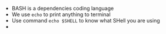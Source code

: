 - BASH is a dependencies coding language
- We use `echo` to print anything to terminal
- Use command `echo $SHELL` to know what SHell you are using
-